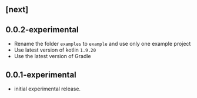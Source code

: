 ## [next]

## 0.0.2-experimental
* Rename the folder `examples` to `example` and use only one example project
* Use latest version of kotlin `1.9.20`
* Use the latest version of Gradle

## 0.0.1-experimental

* initial experimental release.